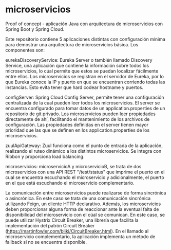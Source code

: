# microservicios
Proof of concept - aplicación Java con arquitectura de microservicios con Spring Boot y Spring Cloud.

Este repositorio contiene 5 aplicaciones distintas con configuración mínima para demostrar una arquitectura de microservicios básica.
Los componentes son:

eurekaDiscoveryService: Eureka Server o también llamado Discovery Service, una aplicación que contiene la información sobre todos los microservicios, lo cúal permite que estos se puedan localizar fácilmente entre ellos. Los microservicios se registran en el servidor de Eureka, por lo que Eureka conoce la IP y puerto en que se encuentran corriendo todas las instancias. Esto evita tener que hard codear hostname y puertos.

configServer: Spring Cloud Config Server, permite tener una configuración centralizada de la cual pueden leer todos los microservicios. El server se encuentra configurado para tomar datos de un application.properties de un repositorio de git privado. Los microservicios pueden leer propiedades directamente de ahí, facilitando el mantenimiento de los archivos de configuración. Las propiedades definidas en el server tienen mayor prioridad que las que se definen en los application.properties de los microservicios. 

zuulApiGateway: Zuul funciona como el punto de entrada de la aplicación, realizando el ruteo dinámico a los distintos microservicios. Se integra con Ribbon y proporciona load 
balancing.

microservicios: microservicioA y microservicioB, se trata de dos microservicios con una API REST "/test/status" que imprime el puerto en el cual se encuentra escuchando el microservicio y adicionalmente, el puerto en el que está escuchando el microservicio complementario.

La comunicación entre microservicios puede realizarse de forma sincrónica o asincrónica. En este caso se trata de una comunicación sincrónica utilizando Feign, un cliente HTTP declarativo. Además, los microservicios deben proporcionar alguna forma de reaccionar ante la eventual falta de disponibilidad del microservicio con el cúal se comunican. En este caso, se puede utilizar Hystrix Circuit Breaker, una librería que facilita la implementación del patrón Circuit Breaker (https://martinfowler.com/bliki/CircuitBreaker.html). En el llamado al microservicio complementario, la aplicación implementa un método de fallback si no se encuentra disponible. 
